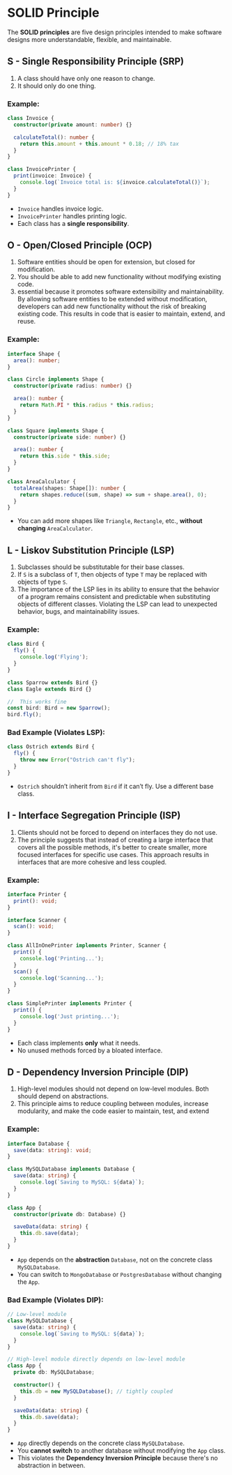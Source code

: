 # SOLID Principle

The **SOLID principles** are five design principles intended to make software designs more understandable, flexible, and maintainable.

## **S - Single Responsibility Principle (SRP)**

1. A class should have only one reason to change.
2. It should only do one thing.

### Example:

```ts
class Invoice {
  constructor(private amount: number) {}

  calculateTotal(): number {
    return this.amount + this.amount * 0.18; // 18% tax
  }
}

class InvoicePrinter {
  print(invoice: Invoice) {
    console.log(`Invoice total is: ${invoice.calculateTotal()}`);
  }
}
```

- `Invoice` handles invoice logic.
- `InvoicePrinter` handles printing logic.
- Each class has a **single responsibility**.

## **O - Open/Closed Principle (OCP)**

1. Software entities should be open for extension, but closed for modification.
2. You should be able to add new functionality without modifying existing code.
3. essential because it promotes software extensibility and maintainability. By allowing software entities to be extended without modification, developers can add new functionality without the risk of breaking existing code. This results in code that is easier to maintain, extend, and reuse.

### Example:

```ts
interface Shape {
  area(): number;
}

class Circle implements Shape {
  constructor(private radius: number) {}

  area(): number {
    return Math.PI * this.radius * this.radius;
  }
}

class Square implements Shape {
  constructor(private side: number) {}

  area(): number {
    return this.side * this.side;
  }
}

class AreaCalculator {
  totalArea(shapes: Shape[]): number {
    return shapes.reduce((sum, shape) => sum + shape.area(), 0);
  }
}
```

- You can add more shapes like `Triangle`, `Rectangle`, etc., **without changing** `AreaCalculator`.

## **L - Liskov Substitution Principle (LSP)**

1. Subclasses should be substitutable for their base classes.
2. If `S` is a subclass of `T`, then objects of type `T` may be replaced with objects of type `S`.
3. The importance of the LSP lies in its ability to ensure that the behavior of a program remains consistent and predictable when substituting objects of different classes. Violating the LSP can lead to unexpected behavior, bugs, and maintainability issues.

### Example:

```ts
class Bird {
  fly() {
    console.log('Flying');
  }
}

class Sparrow extends Bird {}
class Eagle extends Bird {}

//  This works fine
const bird: Bird = new Sparrow();
bird.fly();
```

### Bad Example (Violates LSP):

```ts
class Ostrich extends Bird {
  fly() {
    throw new Error("Ostrich can't fly");
  }
}
```

- `Ostrich` shouldn’t inherit from `Bird` if it can’t fly. Use a different base class.

## **I - Interface Segregation Principle (ISP)**

1. Clients should not be forced to depend on interfaces they do not use.
2. The principle suggests that instead of creating a large interface that covers all the possible methods, it's better to create smaller, more focused interfaces for specific use cases. This approach results in interfaces that are more cohesive and less coupled.

### Example:

```ts
interface Printer {
  print(): void;
}

interface Scanner {
  scan(): void;
}

class AllInOnePrinter implements Printer, Scanner {
  print() {
    console.log('Printing...');
  }
  scan() {
    console.log('Scanning...');
  }
}

class SimplePrinter implements Printer {
  print() {
    console.log('Just printing...');
  }
}
```

- Each class implements **only** what it needs.
- No unused methods forced by a bloated interface.

## **D - Dependency Inversion Principle (DIP)**

1. High-level modules should not depend on low-level modules. Both should depend on abstractions.
2. This principle aims to reduce coupling between modules, increase modularity, and make the code easier to maintain, test, and extend

### Example:

```ts
interface Database {
  save(data: string): void;
}

class MySQLDatabase implements Database {
  save(data: string) {
    console.log(`Saving to MySQL: ${data}`);
  }
}

class App {
  constructor(private db: Database) {}

  saveData(data: string) {
    this.db.save(data);
  }
}
```

- `App` depends on the **abstraction** `Database`, not on the concrete class `MySQLDatabase`.
- You can switch to `MongoDatabase` or `PostgresDatabase` without changing the `App`.

### Bad Example (Violates DIP):

```ts
// Low-level module
class MySQLDatabase {
  save(data: string) {
    console.log(`Saving to MySQL: ${data}`);
  }
}

// High-level module directly depends on low-level module
class App {
  private db: MySQLDatabase;

  constructor() {
    this.db = new MySQLDatabase(); // tightly coupled
  }

  saveData(data: string) {
    this.db.save(data);
  }
}
```

- `App` directly depends on the concrete class `MySQLDatabase`.
- You **cannot switch** to another database without modifying the `App` class.
- This violates the **Dependency Inversion Principle** because there's no abstraction in between.
